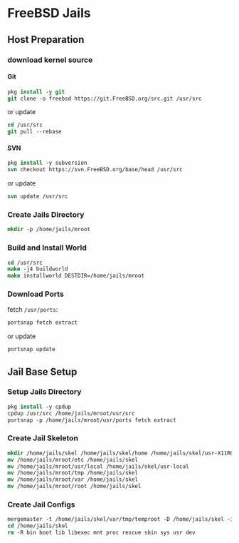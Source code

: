 # FreeBSD Jails
## Host Preparation
### download kernel source
#### Git
```tcsh
pkg install -y git
git clone -o freebsd https://git.FreeBSD.org/src.git /usr/src
```
or update
```tcsh
cd /usr/src
git pull --rebase
```
#### SVN
```tcsh
pkg install -y subversion
svn checkout https://svn.FreeBSD.org/base/head /usr/src
```
or update
```tcsh
svn update /usr/src
```
### Create Jails Directory
```tcsh
mkdir -p /home/jails/mroot
```
### Build and Install World
```tcsh
cd /usr/src
make -j4 buildworld
make installworld DESTDIR=/home/jails/mroot
```
### Download Ports
fetch `/usr/ports`:
```tcsh
portsnap fetch extract
```
or update
```tcsh
portsnap update
```
## Jail Base Setup 
### Setup Jails Directory
```tcsh
pkg install -y cpdup
cpdup /usr/src /home/jails/mroot/usr/src
portsnap -p /home/jails/mroot/usr/ports fetch extract
```
### Create Jail Skeleton
```tcsh
mkdir /home/jails/skel /home/jails/skel/home /home/jails/skel/usr-X11R6 /home/jails/skel/distfiles
mv /home/jails/mroot/etc /home/jails/skel
mv /home/jails/mroot/usr/local /home/jails/skel/usr-local
mv /home/jails/mroot/tmp /home/jails/skel
mv /home/jails/mroot/var /home/jails/skel
mv /home/jails/mroot/root /home/jails/skel
```
### Create Jail Configs
```tcsh
mergemaster -t /home/jails/skel/var/tmp/temproot -D /home/jails/skel -i
cd /home/jails/skel
rm -R bin boot lib libexec mnt proc rescue sbin sys usr dev
```

